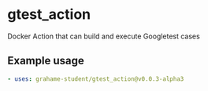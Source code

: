# gtest_action
Docker Action that can build and execute Googletest cases

## Example usage
```yaml
- uses: grahame-student/gtest_action@v0.0.3-alpha3
```
